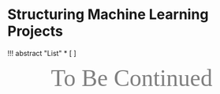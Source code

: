 # Structuring Machine Learning Projects

!!! abstract "List"
    * [ ] 

<center><font face="JetBrains Mono" color=grey size=18>To Be Continued</font></center>